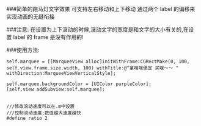 ###简单的跑马灯文字效果
	可支持左右移动和上下移动
	通过两个 label 的偏移来实现动画的无缝衔接
	
###注意:
	在设置为上下滚动的时候,滚动文字的宽度是和文字的大小有关的,在设置 label 的 frame 是没有作用的!
	
###使用方法:
```
self.marquee = [[MarqueeView alloc]initWithFrame:CGRectMake(0, 100, self.view.frame.size.width, 100) withTitle:@"拿啥啥便宜 买啥～～ " withDirection:MarqueeViewVerticalStyle];

self.marquee.backgroundColor = [UIColor purpleColor];
[self.view addSubview:self.marquee];


///修改滚动速度可以在.m中设置
///控制滚动速度;数值越大速度越快
#define ratio 2
```